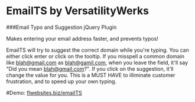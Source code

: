 EmailTS by VersatilityWerks
=====================
###Email Typo and Suggestion jQuery Plugin

Makes entering your email address faster, and prevents typos!

EmailTS will try to suggest the correct domain while you're typing. You can either click enter or click on the tooltip. If you misspell a common domain like blah@gmail.com as blah@gamil.com, when you leave the field, it'll say "Did you mean blah@gmail.com?". If you click on the suggestion, it'll change the value for you. This is a MUST HAVE to illiminate customer frustration, and to speed up your own typing.

#Demo: <a href='http://flwebsites.biz/emailTS'>flwebsites.biz/emailTS</a>
